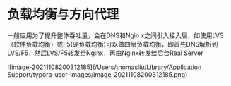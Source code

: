 # 						负载均衡与方向代理

一般应用为了提升整体吞吐量，会在DNS和Ngin x之间引入接入层，如使用LVS（软件负载均衡）或F5(硬负载均衡)可以做四层负载均衡，即首先DNS解析到LVS/F5，然后LVS/F5转发给Nginx，再由Nginx转发给后台Real Server

![image-20211108200312185](/Users/thomasliu/Library/Application Support/typora-user-images/image-20211108200312185.png)